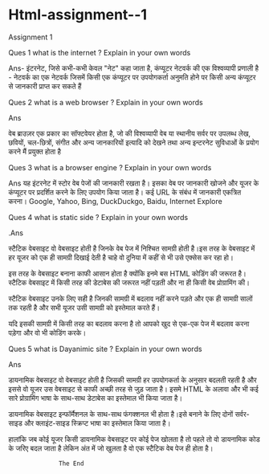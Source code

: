 # Html-assignment--1

Assignment 1  


Ques 1  what is the internet ? Explain in your own words

Ans-
 इंटरनेट, जिसे कभी-कभी केवल "नेट" कहा जाता है, कंप्यूटर नेटवर्क की एक विश्वव्यापी प्रणाली है - नेटवर्क का एक नेटवर्क जिसमें किसी एक कंप्यूटर पर उपयोगकर्ता अनुमति होने पर किसी अन्य कंप्यूटर से जानकारी प्राप्त कर सकते हैं

Ques 2 what is a web browser ? Explain in your own words 

Ans 

वेब ब्राउज़र एक प्रकार का सॉफ्टवेयर होता है, जो की विश्वव्यापी वेब या स्थानीय सर्वर पर उपलब्ध लेख, छवियों, चल-छित्रों, संगीत और अन्य जानकारियों इत्यादि को देखने तथा अन्य इन्टरनेट सुविधाओं के प्रयोग करने मैं प्रयुक्त होता है

Ques 3 what is a browser engine ? Explain in your own words

Ans
यह इंटरनेट में स्टोर वेब पेजों की जानकारी रखता है। इसका वेब पर जानकारी खोजने और यूजर के कंप्यूटर पर प्रदर्शित करने के लिए उपयोग किया जाता है। कई URL के संबंध में जानकारी एकत्रित करना। Google, Yahoo, Bing, DuckDuckgo, Baidu, Internet Explore

Ques 4 what is static side ? Explain in your own words

.Ans

स्टैटिक वेबसाइट वो वेबसाइट होती है जिनके वेब पेज में निश्चित सामग्री होती है।इस तरह के वेबसाइट में हर यूजर को एक ही सामग्री दिखाई देती है चाहे वो दुनिया में कहीं से भी उसे एक्सेस कर रहा हो।

इस तरह के वेबसाइट बनाना काफी आसान होता है क्योंकि इनमे बस HTML कोडिंग की जरूरत है।स्टैटिक वेबसाइट में किसी तरह की डेटाबेस की जरूरत नहीं पड़ती और ना ही किसी वेब प्रोग्रामिंग की।

स्टैटिक वेबसाइट उनके लिए सही है जिनकी सामग्री में बदलाव नहीं करने पड़ते और एक ही सामग्री सालों तक रहती है और सभी यूजर उसी सामग्री को इस्तेमाल करते हैं।

यदि इसकी सामग्री में किसी तरह का बदलाव करना है तो आपको खुद से एक-एक पेज में बदलाव करना पड़ेगा और वो भी कोडिंग करके।

Ques 5 what is Dayanimic site ? Explain in your own words 

Ans 

डायनामिक वेबसाइट वो वेबसाइट होती है जिसकी सामग्री हर उपयोगकर्ता के अनुसार बदलती रहती है और इससे वो यूजर उस वेबसाइट से काफी अच्छी तरह से जुड़ जाता है।
इसमे HTML के अलावा और भी कई सारे प्रोग्रामिंग भाषा के साथ-साथ डेटाबेस का इस्तेमाल भी किया जाता है।

डायनामिक वेबसाइट इन्फॉर्मैशनल के साथ-साथ फंगक्शनल भी होता है।इसे बनाने के लिए दोनों सर्वर-साइड और क्लाइंट-साइड स्क्रिप्ट भाषा का इस्तेमाल किया जाता है।

हालांकि जब कोई यूजर किसी डायनामिक वेबसाइट पर कोई पेज खोलता है तो पहले तो वो डायनामिक कोड के जरिए बदल जाता है लेकिन अंत में जो खुलता है वो एक स्टैटिक वेब पेज ही होता है।


                  The End 
